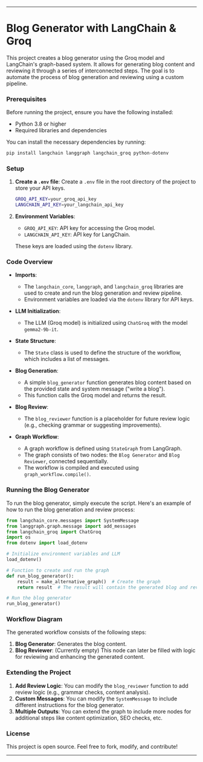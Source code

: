 
---

# Blog Generator with LangChain & Groq

This project creates a blog generator using the Groq model and LangChain's graph-based system. It allows for generating blog content and reviewing it through a series of interconnected steps. The goal is to automate the process of blog generation and reviewing using a custom pipeline.

### Prerequisites

Before running the project, ensure you have the following installed:

- Python 3.8 or higher
- Required libraries and dependencies

You can install the necessary dependencies by running:

```bash
pip install langchain langgraph langchain_groq python-dotenv
```

### Setup

1. **Create a `.env` file**:
   Create a `.env` file in the root directory of the project to store your API keys.

   ```bash
   GROQ_API_KEY=your_groq_api_key
   LANGCHAIN_API_KEY=your_langchain_api_key
   ```

2. **Environment Variables**:
   - `GROQ_API_KEY`: API key for accessing the Groq model.
   - `LANGCHAIN_API_KEY`: API key for LangChain.

   These keys are loaded using the `dotenv` library.

### Code Overview

- **Imports**:
    - The `langchain_core`, `langgraph`, and `langchain_groq` libraries are used to create and run the blog generation and review pipeline.
    - Environment variables are loaded via the `dotenv` library for API keys.

- **LLM Initialization**:
    - The LLM (Groq model) is initialized using `ChatGroq` with the model `gemma2-9b-it`.

- **State Structure**:
    - The `State` class is used to define the structure of the workflow, which includes a list of messages.

- **Blog Generation**:
    - A simple `blog_generator` function generates blog content based on the provided state and system message ("write a blog").
    - This function calls the Groq model and returns the result.

- **Blog Review**:
    - The `blog_reviewer` function is a placeholder for future review logic (e.g., checking grammar or suggesting improvements).

- **Graph Workflow**:
    - A graph workflow is defined using `StateGraph` from LangGraph.
    - The graph consists of two nodes: the `Blog Generator` and `Blog Reviewer`, connected sequentially.
    - The workflow is compiled and executed using `graph_workflow.compile()`.

### Running the Blog Generator

To run the blog generator, simply execute the script. Here's an example of how to run the blog generation and review process:

```python
from langchain_core.messages import SystemMessage
from langgraph.graph.message import add_messages
from langchain_groq import ChatGroq
import os
from dotenv import load_dotenv

# Initialize environment variables and LLM
load_dotenv()

# Function to create and run the graph
def run_blog_generator():
    result = make_alternative_graph()  # Create the graph
    return result  # The result will contain the generated blog and review flow

# Run the blog generator
run_blog_generator()
```

### Workflow Diagram

The generated workflow consists of the following steps:
1. **Blog Generator**: Generates the blog content.
2. **Blog Reviewer**: (Currently empty) This node can later be filled with logic for reviewing and enhancing the generated content.

### Extending the Project

1. **Add Review Logic**: You can modify the `blog_reviewer` function to add review logic (e.g., grammar checks, content analysis).
2. **Custom Messages**: You can modify the `SystemMessage` to include different instructions for the blog generator.
3. **Multiple Outputs**: You can extend the graph to include more nodes for additional steps like content optimization, SEO checks, etc.

### License

This project is open source. Feel free to fork, modify, and contribute!

---
